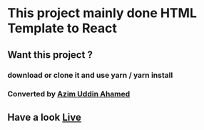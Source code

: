 # This project mainly done HTML Template to React

## Want this project ?

### download or clone it and use yarn / yarn install

### Converted by [Azim Uddin Ahamed](https://azimuahamed.netlify.app)
## Have a look [Live](https://moon-firm.netlify.app/)

